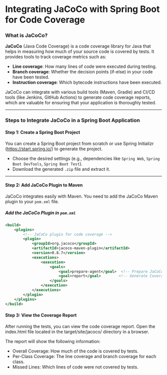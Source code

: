 # Integrating JaCoCo with Spring Boot for Code Coverage

### What is JaCoCo?

**JaCoCo** (Java Code Coverage) is a code coverage library for Java that helps in measuring how much of your source code is covered by tests. It provides tools to track coverage metrics such as:

- **Line coverage**: How many lines of code were executed during testing.
- **Branch coverage**: Whether the decision points (if-else) in your code have been tested.
- **Instruction coverage**: Which bytecode instructions have been executed.

JaCoCo can integrate with various build tools (Maven, Gradle) and CI/CD tools (like Jenkins, GitHub Actions) to generate code coverage reports, which are valuable for ensuring that your application is thoroughly tested.

---

### Steps to Integrate JaCoCo in a Spring Boot Application

#### Step 1: Create a Spring Boot Project

You can create a Spring Boot project from scratch or use Spring Initializr (https://start.spring.io/) to generate the project.

- Choose the desired settings (e.g., dependencies like `Spring Web`, `Spring Boot DevTools`, `Spring Boot Test`).
- Download the generated `.zip` file and extract it.

---

#### Step 2: Add JaCoCo Plugin to Maven

JaCoCo integrates easily with Maven. You need to add the JaCoCo Maven plugin to your `pom.xml` file.

##### Add the JaCoCo Plugin in `pom.xml`

```xml
<build>
    <plugins>
        <!-- JaCoCo plugin for code coverage -->
        <plugin>
            <groupId>org.jacoco</groupId>
            <artifactId>jacoco-maven-plugin</artifactId>
            <version>0.8.7</version>
            <executions>
                <execution>
                    <goals>
                        <goal>prepare-agent</goal>  <!-- Prepare JaCoCo Agent -->
                        <goal>report</goal>        <!-- Generate Coverage Report -->
                    </goals>
                </execution>
            </executions>
        </plugin>
    </plugins>
</build>
```

#### Step 3: View the Coverage Report
After running the tests, you can view the code coverage report. Open the index.html file located in the target/site/jacoco/ directory in a browser.

The report will show the following information:

- Overall Coverage: How much of the code is covered by tests.
- Per-Class Coverage: The line coverage and branch coverage for each class.
- Missed Lines: Which lines of code were not covered by tests.



